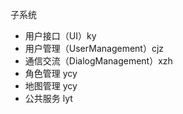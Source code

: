 子系统

* 用户接口（UI）ky
* 用户管理（UserManagement）cjz
* 通信交流（DialogManagement）xzh
* 角色管理 ycy
* 地图管理 ycy
* 公共服务 lyt


